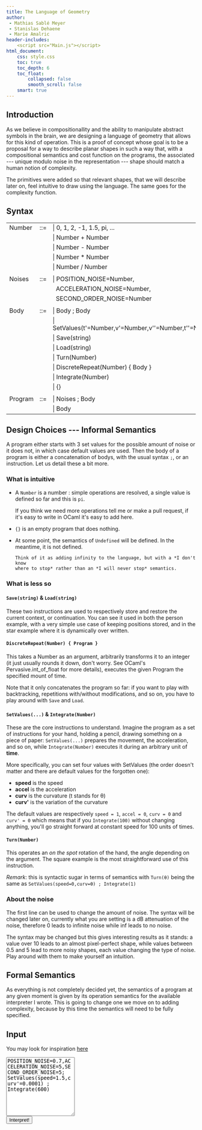 ```yaml
---
title: The Language of Geometry
author:
 - Mathias Sablé Meyer
 - Stanislas Dehaene
 - Marie Amalric
header-includes:
    <script src="Main.js"></script>
html_document:
    css: style.css
    toc: true
    toc_depth: 6
    toc_float:
        collapsed: false
        smooth_scroll: false
    smart: true
---
```



Introduction
------------

As we believe in compositionallity and the ability to manipulate abstract
symbols in the brain, we are designing a language of geometry that allows for
this kind of operation. This is a proof of concept whose goal is to be
a proposal for a way to describe planar shapes in such a way that, with
a compositional semantics and cost function on the programs, the associated ---
unique modulo noise in the representation --- shape should match a human notion
of complexity.

The primitives were added so that relevant shapes, that we will describe
later on, feel intuitive to draw using the language. The same goes for
the complexity function.


Syntax
------


|         |       |                                                                |
| :------ | :---: | :------------------------------------------------------------- |
| Number  | ::=   | &#124; 0, 1, 2, -1, 1.5, pi, ...                               |
|         |       | &#124; Number + Number                                         |
|         |       | &#124; Number - Number                                         |
|         |       | &#124; Number \* Number                                        |
|         |       | &#124; Number / Number                                         |
|         |       |                                                                |
| Noises  | ::=   | &#124; POSITION_NOISE=Number,                                  |
|         |       |   ACCELERATION_NOISE=Number,                                   |
|         |       |   SECOND_ORDER_NOISE=Number                                    |
|         |       |                                                                |
| Body    | ::=   | &#124; Body ; Body                                             |
|         |       | &#124; SetValues(t'=Number,v'=Number,v''=Number,t''=Number)    |
|         |       | &#124; Save(string)                                            |
|         |       | &#124; Load(string)                                            |
|         |       | &#124; Turn(Number)                                            |
|         |       | &#124; DiscreteRepeat(Number) { Body }                         |
|         |       | &#124; Integrate(Number)                                       |
|         |       | &#124; {}                                                      |
|         |       |                                                                |
| Program | ::=   | &#124; Noises ; Body                                           |
|         |       | &#124; Body                                                    |


Design Choices --- Informal Semantics
-------------------------------------

A program either starts with 3 set values for the possible amount of noise or
it does not, in which case default values are used. Then the body of a program
is either a concatenation of bodys, with the usual syntax `;`, or an
instruction. Let us detail these a bit more.

### What is intuitive

 * A `Number` is a number : simple operations are resolved, a single value is
   defined so far and this is `pi`.
 
    If you think we need more operations tell me or make a pull request, if it's
    easy to write in OCaml it's easy to add here.

 * `{}` is an empty program that does nothing.

 * At some point, the semantics of `Undefined` will be defined. In the meantime,
   it is not defined.

       Think of it as adding infinity to the language, but with a *I don't know
       where to stop* rather than an *I will never stop* semantics.

### What is less so

#### `Save(string)` & `Load(string)`

These two instructions are used to respectively store and restore the current
context, or continuation. You can see it used in both the person example, with
a very simple use case of keeping positions stored, and in the star example
where it is dynamically over written.

#### `DiscreteRepeat(Number) { Program }`

This takes a Number as an argument, arbitrarily transforms it to an integer (it
just usually rounds it down, don't worry. See OCaml's Pervasive.int_of_float
for more details), executes the given Program the specified mount of time.

Note that it only concatenates the program so far: if you want to play with
backtracking, repetitions with/without modifications, and so on, you have to
play around with `Save` and `Load`.

#### `SetValues(...)` & `Integrate(Number)`

These are the core instructions to understand. Imagine the program as a set of
instructions for your hand, holding a pencil, drawing something on a piece of
paper: `SetValues(...)` prepares the movement, the acceleration, and so on,
while `Integrate(Number)` executes it during an arbitrary unit of **time**.

More specifically, you can set four values with SetValues (the order doesn't matter and there are default values for the forgotten one):

 * **speed** is the speed
 * **accel** is the acceleration
 * **curv** is the curvature (t stands for &#952;)
 * **curv'** is the variation of the curvature


The default values are respectively `speed = 1`, `accel = 0`, `curv = 0` and
`curv' = 0` which means that if you `Integrate(100)` without changing anything,
you'll go straight forward at constant speed for 100 units of times.

#### `Turn(Number)`

This operates an *on the spot* rotation of the hand, the angle depending on the
argument. The square example is the most straightforward use of this
instruction.

*Remark*: this is syntactic sugar in terms of semantics with `Turn(θ)` being
the same as `SetValues(speed=0,curv=θ) ; Integrate(1)`

### About the noise

The first line can be used to change the amount of noise. The syntax will be
changed later on, currently what you are setting is a dB attenuation of the
noise, therefore 0 leads to infinite noise while inf leads to no noise.

The syntax may be changed but this gives interesting results as it stands:
a value over 10 leads to an almost pixel-perfect shape, while values between
0.5 and 5 lead to more noisy shapes, each value changing the type of noise.
Play around with them to make yourself an intuition.

Formal Semantics
----------------

As everything is not completely decided yet, the semantics of a program at any
given moment is given by its operation semantics for the available interpreter
I wrote. This is going to change one we move on to adding complexity, because
by this time the semantics will need to be fully specified.

Input
-----

You may look for inspiration [here](./examples/)

<form>
    <textarea id="program" rows="10">POSITION_NOISE=0.7,ACCELERATION_NOISE=5,SECOND_ORDER_NOISE=5;
SetValues(speed=1.5,curv'=0.0001) ;
Integrate(600)
    </textarea>
    <div class="centerize">
        <button id="interpret" type="button">Interpret!</button>
        </div>
</form>


